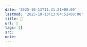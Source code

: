```yaml
---
date: '2025-10-13T11:31:21+08:00'
lastmod: '2025-10-13T13:04:51+08:00'
title: 󰩉
url: 󰩉
tags: []
src:
note:
---
```

